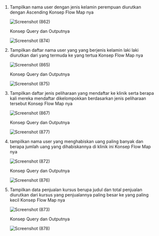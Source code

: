 1. Tampilkan nama user dengan jenis kelamin perempuan diurutkan dengan Ascending
   Konsep Flow Map nya

   ![Screenshot (862)](https://github.com/faizal-ibrahim/Basis-Data.md/assets/160212743/4b574978-0dff-41bf-802c-2d16bb5e71d5)
   
   Konsep Query dan Outputnya
  
   ![Screenshot (874)](https://github.com/faizal-ibrahim/Basis-Data.md/assets/160212743/f00f0c37-5c48-41d2-a96b-1ae7971bc5ef)

2. Tampilkan daftar nama user yang yang berjenis kelamin laki laki diurutkan dari yang termuda ke yang tertua
   Konsep Flow Map nya

   ![Screenshot (865)](https://github.com/faizal-ibrahim/Basis-Data.md/assets/160212743/7ccbc509-f19a-4763-988d-e960213ca219)

   Konsep Query dan Outputnya

   ![Screenshot (875)](https://github.com/faizal-ibrahim/Basis-Data.md/assets/160212743/457e2bc9-0735-42b9-83fd-bd9bdb18c603)

3. Tampilkan daftar jenis peliharaan yang mendaftar ke klinik serta berapa kali mereka mendaftar dikelompokkan berdasarkan jenis       peliharaan tersebut
   Konsep Flow Map nya

   ![Screenshot (867)](https://github.com/faizal-ibrahim/Basis-Data.md/assets/160212743/b1d28efe-6097-435a-9259-d231bead1588)

   Konsep Query dan Outputnya

   ![Screenshot (877)](https://github.com/faizal-ibrahim/Basis-Data.md/assets/160212743/fec50e4f-799d-42d5-88df-94eada22d9eb)

4. tampilkan nama user yang menghabiskan uang paling banyak dan berapa jumlah uang yang dihabiskannya di klinik ini
   Konsep Flow Map nya

   ![Screenshot (872)](https://github.com/faizal-ibrahim/Basis-Data.md/assets/160212743/c1d67419-87f9-4eb8-97a0-80688dc36393)

   Konsep Query dan Outputnya

   ![Screenshot (876)](https://github.com/faizal-ibrahim/Basis-Data.md/assets/160212743/b7a311e1-3d7c-46d1-a395-1868b8ea0a0d)

5. Tampilkan data penjualan kursus berupa judul dan total penjualan diurutkan dari kursus yang penjualannya paling besar ke yang       paling kecil
   Konsep Flow Map nya

   ![Screenshot (873)](https://github.com/faizal-ibrahim/Basis-Data.md/assets/160212743/a59c9a1c-29e6-48ba-8f18-a758e15f48e9)

   Konsep Query dan Outputnya

   ![Screenshot (878)](https://github.com/faizal-ibrahim/Basis-Data.md/assets/160212743/aa3f8c2e-adeb-4e48-81a8-91fc040fbaa8)

   




     

